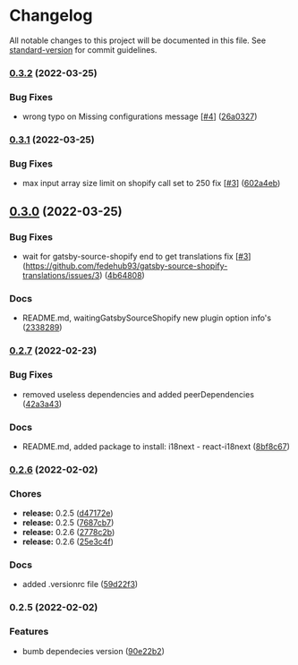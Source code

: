 # Changelog

All notable changes to this project will be documented in this file. See [standard-version](https://github.com/conventional-changelog/standard-version) for commit guidelines.

### [0.3.2](https://github.com/fedehub93/gatsby-source-shopify-translations/compare/v0.3.1...v0.3.2) (2022-03-25)


### Bug Fixes

* wrong typo on Missing configurations message [[#4](https://github.com/fedehub93/gatsby-source-shopify-translations/issues/4)] ([26a0327](https://github.com/fedehub93/gatsby-source-shopify-translations/commit/26a032786f1e160eee75c79b8deb2988322722f8))

### [0.3.1](https://github.com/fedehub93/gatsby-source-shopify-translations/compare/v0.3.0...v0.3.1) (2022-03-25)


### Bug Fixes

* max input array size limit on shopify call set to 250 fix [[#3](https://github.com/fedehub93/gatsby-source-shopify-translations/issues/3)] ([602a4eb](https://github.com/fedehub93/gatsby-source-shopify-translations/commit/602a4eb1317adcb92a0acc5942dc0e0e9407bf5d))

## [0.3.0](https://github.com/fedehub93/gatsby-source-shopify-translations/compare/v0.2.7...v0.3.0) (2022-03-25)


### Bug Fixes

* wait for gatsby-source-shopify end to get translations fix [[#3](https://github.com/fedehub93/gatsby-source-shopify-translations/issues/3)](https://github.com/fedehub93/gatsby-source-shopify-translations/issues/3) ([4b64808](https://github.com/fedehub93/gatsby-source-shopify-translations/commit/4b648083525b940f6b6c68493b114c844cb3bb3f))


### Docs

* README.md, waitingGatsbySourceShopify new plugin option info's ([2338289](https://github.com/fedehub93/gatsby-source-shopify-translations/commit/2338289b39784f6c65cbd2263f027bf76ced1dcb))

### [0.2.7](https://github.com/fedehub93/gatsby-source-shopify-translations/compare/v0.2.6...v0.2.7) (2022-02-23)


### Bug Fixes

* removed useless dependencies and added peerDependencies ([42a3a43](https://github.com/fedehub93/gatsby-source-shopify-translations/commit/42a3a433f862dc24fd73614ffeffc412ed3637a0))


### Docs

* README.md, added package to install: i18next - react-i18next ([8bf8c67](https://github.com/fedehub93/gatsby-source-shopify-translations/commit/8bf8c678d370540b21c3f2d447dd05e828dfeedf))

### [0.2.6](https://github.com/fedehub93/gatsby-source-shopify-translations/compare/v0.2.5...v0.2.6) (2022-02-02)


### Chores

* **release:** 0.2.5 ([d47172e](https://github.com/fedehub93/gatsby-source-shopify-translations/commit/d47172e73127e0383fdacc337b4631d135f5d8d3))
* **release:** 0.2.5 ([7687cb7](https://github.com/fedehub93/gatsby-source-shopify-translations/commit/7687cb78a269f569fc87bb997394dbe7490e92a0))
* **release:** 0.2.6 ([2778c2b](https://github.com/fedehub93/gatsby-source-shopify-translations/commit/2778c2bd7a770f574b4e1f0e33d0912a738197af))
* **release:** 0.2.6 ([25e3c4f](https://github.com/fedehub93/gatsby-source-shopify-translations/commit/25e3c4f26158b61a59338fb555446594fe7c832a))


### Docs

* added .versionrc file ([59d22f3](https://github.com/fedehub93/gatsby-source-shopify-translations/commit/59d22f3d60d3d109a35cf4188e6f51f4e507dc92))

### 0.2.5 (2022-02-02)


### Features

* bumb dependecies version ([90e22b2](https://github.com/fedehub93/gatsby-source-shopify-translations/commit/90e22b2d77dd079cfdc503ee7140fac001ec49c6))
